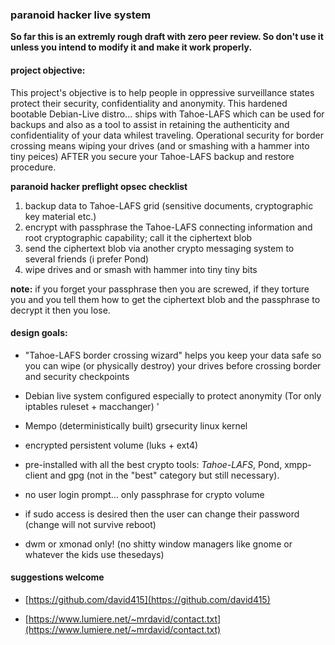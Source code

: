 

### paranoid hacker live system

**So far this is an extremly rough draft with zero peer review. So don't use it unless you intend to modify it and make it work properly.**



#### project objective:

This project's objective is to help people in oppressive surveillance states protect their security, confidentiality and anonymity.
This hardened bootable Debian-Live distro... ships with Tahoe-LAFS which can be used for backups and also as a tool
to assist in retaining the authenticity and confidentiality of your data whilest traveling. Operational security for border crossing
means wiping your drives (and or smashing with a hammer into tiny peices) AFTER you secure your Tahoe-LAFS backup and restore procedure.

**paranoid hacker preflight opsec checklist**

1. backup data to Tahoe-LAFS grid (sensitive documents, cryptographic key material etc.)
2. encrypt with passphrase the Tahoe-LAFS connecting information and root cryptographic capability; call it the ciphertext blob
3. send the ciphertext blob via another crypto messaging system to several friends (i prefer Pond)
4. wipe drives and or smash with hammer into tiny tiny bits

**note:** if you forget your passphrase then you are screwed, if they torture you and you tell them how to get the ciphertext blob and the passphrase to decrypt it then you lose.



#### design goals:

- "Tahoe-LAFS border crossing wizard" helps you keep your data safe so you can wipe (or physically destroy) your drives before crossing border and security checkpoints

- Debian live system configured especially to protect anonymity (Tor only iptables ruleset + macchanger)
'
- Mempo (deterministically built) grsecurity linux kernel

- encrypted persistent volume (luks + ext4)

- pre-installed with all the best crypto tools: *Tahoe-LAFS*, Pond, xmpp-client and gpg (not in the "best" category but still necessary).

- no user login prompt... only passphrase for crypto volume

- if sudo access is desired then the user can change their password (change will not survive reboot)

- dwm or xmonad only! (no shitty window managers like gnome or whatever the kids use thesedays)


#### suggestions welcome

* [https://github.com/david415](https://github.com/david415)

* [https://www.lumiere.net/~mrdavid/contact.txt](https://www.lumiere.net/~mrdavid/contact.txt)

